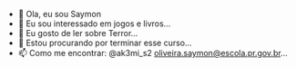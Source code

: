 - 👋 Ola, eu sou Saymon
- 👀 Eu sou interessado em jogos e livros...
- 🌱 Eu gosto de ler sobre Terror...
- 💞️ Estou procurando por terminar esse curso...
- 📫 Como me encontrar: @ak3mi_s2  oliveira.saymon@escola.pr.gov.br...

